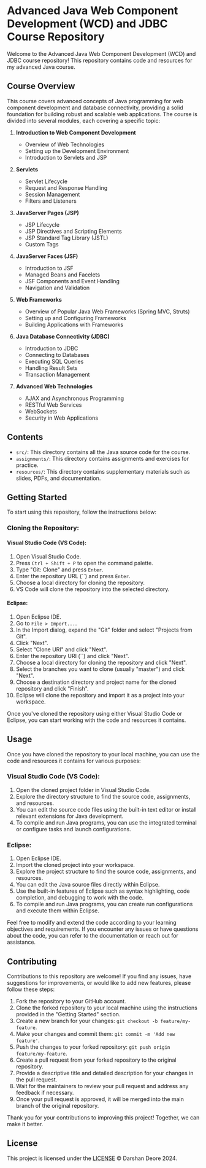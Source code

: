 # Advanced Java Web Component Development (WCD) and JDBC Course Repository

Welcome to the Advanced Java Web Component Development (WCD) and JDBC course repository! This repository contains code and resources for my advanced Java course.

## Course Overview

This course covers advanced concepts of Java programming for web component development and database connectivity, providing a solid foundation for building robust and scalable web applications. The course is divided into several modules, each covering a specific topic:

1. **Introduction to Web Component Development**
   - Overview of Web Technologies
   - Setting up the Development Environment
   - Introduction to Servlets and JSP

2. **Servlets**
   - Servlet Lifecycle
   - Request and Response Handling
   - Session Management
   - Filters and Listeners

3. **JavaServer Pages (JSP)**
   - JSP Lifecycle
   - JSP Directives and Scripting Elements
   - JSP Standard Tag Library (JSTL)
   - Custom Tags

4. **JavaServer Faces (JSF)**
   - Introduction to JSF
   - Managed Beans and Facelets
   - JSF Components and Event Handling
   - Navigation and Validation

5. **Web Frameworks**
   - Overview of Popular Java Web Frameworks (Spring MVC, Struts)
   - Setting up and Configuring Frameworks
   - Building Applications with Frameworks

6. **Java Database Connectivity (JDBC)**
   - Introduction to JDBC
   - Connecting to Databases
   - Executing SQL Queries
   - Handling Result Sets
   - Transaction Management

7. **Advanced Web Technologies**
   - AJAX and Asynchronous Programming
   - RESTful Web Services
   - WebSockets
   - Security in Web Applications

## Contents

- `src/`: This directory contains all the Java source code for the course.
- `assignments/`: This directory contains assignments and exercises for practice.
- `resources/`: This directory contains supplementary materials such as slides, PDFs, and documentation.

## Getting Started

To start using this repository, follow the instructions below:

### Cloning the Repository:

#### Visual Studio Code (VS Code):

1. Open Visual Studio Code.
2. Press `Ctrl + Shift + P` to open the command palette.
3. Type "Git: Clone" and press `Enter`.
4. Enter the repository URL (``) and press `Enter`.
5. Choose a local directory for cloning the repository.
6. VS Code will clone the repository into the selected directory.

#### Eclipse:

1. Open Eclipse IDE.
2. Go to `File > Import...`.
3. In the Import dialog, expand the "Git" folder and select "Projects from Git".
4. Click "Next".
5. Select "Clone URI" and click "Next".
6. Enter the repository URI (``) and click "Next".
7. Choose a local directory for cloning the repository and click "Next".
8. Select the branches you want to clone (usually "master") and click "Next".
9. Choose a destination directory and project name for the cloned repository and click "Finish".
10. Eclipse will clone the repository and import it as a project into your workspace.

Once you've cloned the repository using either Visual Studio Code or Eclipse, you can start working with the code and resources it contains.

## Usage

Once you have cloned the repository to your local machine, you can use the code and resources it contains for various purposes:

### Visual Studio Code (VS Code):

1. Open the cloned project folder in Visual Studio Code.
2. Explore the directory structure to find the source code, assignments, and resources.
3. You can edit the source code files using the built-in text editor or install relevant extensions for Java development.
4. To compile and run Java programs, you can use the integrated terminal or configure tasks and launch configurations.

### Eclipse:

1. Open Eclipse IDE.
2. Import the cloned project into your workspace.
3. Explore the project structure to find the source code, assignments, and resources.
4. You can edit the Java source files directly within Eclipse.
5. Use the built-in features of Eclipse such as syntax highlighting, code completion, and debugging to work with the code.
6. To compile and run Java programs, you can create run configurations and execute them within Eclipse.

Feel free to modify and extend the code according to your learning objectives and requirements. If you encounter any issues or have questions about the code, you can refer to the documentation or reach out for assistance.

## Contributing

Contributions to this repository are welcome! If you find any issues, have suggestions for improvements, or would like to add new features, please follow these steps:

1. Fork the repository to your GitHub account.
2. Clone the forked repository to your local machine using the instructions provided in the "Getting Started" section.
3. Create a new branch for your changes: `git checkout -b feature/my-feature`.
4. Make your changes and commit them: `git commit -m 'Add new feature'`.
5. Push the changes to your forked repository: `git push origin feature/my-feature`.
6. Create a pull request from your forked repository to the original repository.
7. Provide a descriptive title and detailed description for your changes in the pull request.
8. Wait for the maintainers to review your pull request and address any feedback if necessary.
9. Once your pull request is approved, it will be merged into the main branch of the original repository.

Thank you for your contributions to improving this project! Together, we can make it better.

## License

This project is licensed under the [LICENSE](https://github.com/DarshanDeore01/Advanced_Java_WCD_JDBC/LICENSE) © Darshan Deore 2024.
